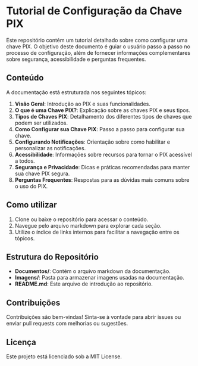 # Tutorial de Configuração da Chave PIX

Este repositório contém um tutorial detalhado sobre como configurar uma chave PIX. O objetivo deste documento é guiar o usuário passo a passo no processo de configuração, além de fornecer informações complementares sobre segurança, acessibilidade e perguntas frequentes.

## Conteúdo

A documentação está estruturada nos seguintes tópicos:

1. **Visão Geral**: Introdução ao PIX e suas funcionalidades.
2. **O que é uma Chave PIX?**: Explicação sobre as chaves PIX e seus tipos.
3. **Tipos de Chaves PIX**: Detalhamento dos diferentes tipos de chaves que podem ser utilizados.
4. **Como Configurar sua Chave PIX**: Passo a passo para configurar sua chave.
5. **Configurando Notificações**: Orientação sobre como habilitar e personalizar as notificações.
6. **Acessibilidade**: Informações sobre recursos para tornar o PIX acessível a todos.
7. **Segurança e Privacidade**: Dicas e práticas recomendadas para manter sua chave PIX segura.
8. **Perguntas Frequentes**: Respostas para as dúvidas mais comuns sobre o uso do PIX.


## Como utilizar

1. Clone ou baixe o repositório para acessar o conteúdo.
2. Navegue pelo arquivo markdown para explorar cada seção.
3. Utilize o índice de links internos para facilitar a navegação entre os tópicos.

## Estrutura do Repositório

- **Documentos/**: Contém o arquivo markdown da documentação.
- **Imagens/**: Pasta para armazenar imagens usadas na documentação.
- **README.md**: Este arquivo de introdução ao repositório.

## Contribuições

Contribuições são bem-vindas! Sinta-se à vontade para abrir issues ou enviar pull requests com melhorias ou sugestões.

## Licença

Este projeto está licenciado sob a MIT License.